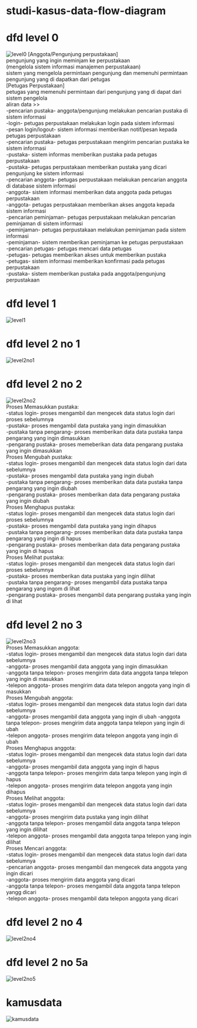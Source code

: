 # studi-kasus-data-flow-diagram
# dfd level 0
![level0](img/Ripa.jpg)
[Anggota/Pengunjung perpustakaan]<br>
pengunjung yang ingin meminjam ke perpustakaan<br>
(mengelola sistem informasi manajemen perpustakaan)<br>
sistem yang mengelola permintaan pengunjung dan memenuhi permintaan pengunjung yang di dapatkan dari petugas<br>
[Petugas Perpustakaan]<br>
petugas yang memenuhi permintaan dari pengunjung yang di dapat dari sistem pengelola<br>
aliran data >><br>
-pencarian pustaka- anggota/pengunjung melakukan pencarian pustaka di sistem informasi<br>
-login- petugas perpustakaan melakukan login pada sistem informasi<br>
-pesan login/logout- sistem informasi memberikan notif/pesan kepada petugas perpustakaan<br>
-pencarian pustaka- petugas perpustakaan mengirim pencarian pustaka ke sistem informasi<br>
-pustaka- sistem informas memberikan pustaka pada petugas perpustakaan<br>
-pustaka- petugas perpustakaan memberikan pustaka yang dicari pengunjung ke sistem informasi<br>
-pencarian anggota- petugas perpustakaan melakukan pencarian anggota di database sistem informasi<br>
-anggota- sistem informasi memberikan data anggota pada petugas perpustakaan<br>
-anggota- petugas perpustakaan memberikan akses anggota kepada sistem informasi<br>
-pencarian peminjaman- petugas perpustakaan melakukan pencarian peminjaman di sistem informasi<br>
-peminjaman- petugas perpustakaan melakukan peminjaman pada sistem informasi<br>
-peminjaman- sistem memberikan peminjaman ke petugas perpustakaan<br>
-pencarian petugas- petugas mencari data petugas<br>
-petugas- petugas memberikan akses untuk memberikan pustaka<br>
-petugas- sistem informasi memberikan konfirmasi pada petugas perpustakaan<br>
-pustaka- sistem memberikan pustaka pada anggota/pengunjung perpustakaan<br>

# dfd level 1
![level1](img/Rip.jpg)

# dfd level 2 no 1
![level2no1](img/ke-1-lvl-2.jpg)

# dfd level 2 no 2
![level2no2](img/ke-2.jpeg)
<br>Proses Memasukkan pustaka:<br>
-status login- proses mengambil dan mengecek data status login dari proses sebelumnya<br>
-pustaka- proses mengambil data pustaka yang ingin dimasukkan<br>
-pustaka tanpa pengarang- proses memberikan data data pustaka tanpa pengarang yang ingin dimasukkan<br>
-pengarang pustaka- proses memeberikan data data pengarang pustaka yang ingin dimasukkan<br>
Proses Mengubah pustaka:<br>
-status login- proses mengambil dan mengecek data status login dari data sebelumnya<br>
-pustaka- proses mengambil data pustaka yang ingin diubah<br>
-pustaka tanpa pengarang- proses memberikan data data pustaka tanpa pengarang yang ingin diubah<br>
-pengarang pustaka- proses memberikan data data pengarang pustaka yang ingin diubah<br>
Proses Menghapus pustaka:<br>
-status login- proses mengambil dan mengecek data status login dari proses sebelumnya<br>
-pustaka- proses mengambil data pustaka yang ingin dihapus<br>
-pustaka tanpa pengarang- proses memberikan data data pustaka tanpa pengarang yang ingin di hapus<br>
-pengarang pustaka- proses memberikan data data pengarang pustaka yang ingin di hapus<br>
Proses Melihat pustaka:<br>
-status login- proses mengambil dan mengecek data status login dari proses sebelumnya<br>
-pustaka- proses memberikan data pustaka yang ingin dilihat<br>
-pustaka tanpa pengarang- proses mengambil data pustaka tanpa pengarang yang ingom di lihat<br>
-pengarang pustaka- proses mengambil data pengarang pustaka yang ingin di lihat<br>

# dfd level 2 no 3
![level2no3](img/ke-3.jpeg)
<br>Proses Memasukkan anggota:<br>
-status login- proses mengambil dan mengecek data status login dari data sebelumnya<br>
-anggota- proses mengambil data anggota yang ingin dimasukkan<br>
-anggota tanpa telepon- proses mengirim data data anggota tanpa telepon yang ingin di masukkan<br>
-telepon anggota- proses mengirim data data telepon anggota yang ingin di masukkan<br>
Proses Mengubah anggota:<br>
-status login- proses mengambil dan mengecek data status login dari data sebelumnya<br>
-anggota- proses mengambil data anggota yang ingin di ubah
-anggota tanpa telepon- proses mengirim data anggota tanpa telepon yang ingin di ubah<br>
-telepon anggota- proses mengirim data telepon anggota yang ingin di ubah<br>
Proses Menghapus anggota:<br>
-status login- proses mengambil dan mengecek data status login dari data sebelumnya<br>
-anggota- proses mengambil data anggota yang ingin di hapus<br>
-anggota tanpa telepon- proses mengirim data tanpa telepon yang ingin di hapus<br>
-telepon anggota- proses mengirim data telepon anggota yang ingin dihapus<br>
Proses Melihat anggota:<br>
-status login- proses mengambil dan mengecek data status login dari data sebelumnya<br>
-anggota- proses mengirim data pustaka yang ingin dilihat<br>
-anggota tanpa telepon- proses mengambil data anggota tanpa telepon yang ingin dilihat<br>
-telepon anggota- proses mengambil data anggota tanpa telepon yang ingin dilihat<br>
Proses Mencari anggota:<br>
-status login- proses mengambil dan mengecek data status login dari data sebelumnya<br>
-pencarian anggota- proses mengambil dan mengecek data anggota yang ingin dicari<br>
-anggota- proses mengirim data anggota yang dicari<br>
-anggota tanpa telepon- proses mengambil data anggota tanpa telepon yangg dicari<br>
-telepon anggota- proses mengambil data telepon anggota yang dicari<br>


# dfd level 2 no 4
![level2no4](img/baru.jpeg)

# dfd level 2 no 5a
![level2no5](img/petugas.jpeg)

# kamusdata
![kamusdata](img/kamusdataasli.jpeg) 